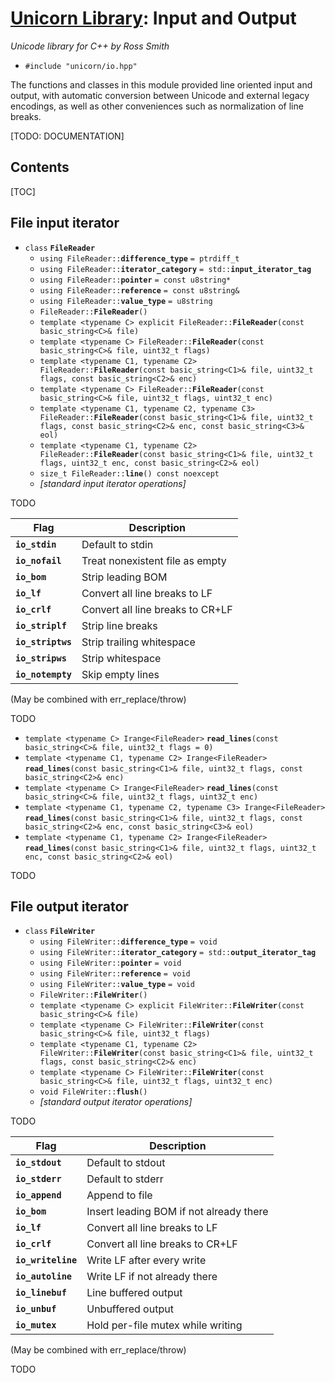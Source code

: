 # [Unicorn Library](index.html): Input and Output #

_Unicode library for C++ by Ross Smith_

* `#include "unicorn/io.hpp"`

The functions and classes in this module provided line oriented input and
output, with automatic conversion between Unicode and external legacy
encodings, as well as other conveniences such as normalization of line breaks.

[TODO: DOCUMENTATION]

## Contents ##

[TOC]

## File input iterator ##

* `class` **`FileReader`**
    * `using FileReader::`**`difference_type`** `= ptrdiff_t`
    * `using FileReader::`**`iterator_category`** `= std::`**`input_iterator_tag`**
    * `using FileReader::`**`pointer`** `= const u8string*`
    * `using FileReader::`**`reference`** `= const u8string&`
    * `using FileReader::`**`value_type`** `= u8string`
    * `FileReader::`**`FileReader`**`()`
    * `template <typename C> explicit FileReader::`**`FileReader`**`(const basic_string<C>& file)`
    * `template <typename C> FileReader::`**`FileReader`**`(const basic_string<C>& file, uint32_t flags)`
    * `template <typename C1, typename C2> FileReader::`**`FileReader`**`(const basic_string<C1>& file, uint32_t flags, const basic_string<C2>& enc)`
    * `template <typename C> FileReader::`**`FileReader`**`(const basic_string<C>& file, uint32_t flags, uint32_t enc)`
    * `template <typename C1, typename C2, typename C3> FileReader::`**`FileReader`**`(const basic_string<C1>& file, uint32_t flags, const basic_string<C2>& enc, const basic_string<C3>& eol)`
    * `template <typename C1, typename C2> FileReader::`**`FileReader`**`(const basic_string<C1>& file, uint32_t flags, uint32_t enc, const basic_string<C2>& eol)`
    * `size_t FileReader::`**`line`**`() const noexcept`
    * _[standard input iterator operations]_

TODO

Flag               | Description
----               | -----------
**`io_stdin`**     | Default to stdin
**`io_nofail`**    | Treat nonexistent file as empty
**`io_bom`**       | Strip leading BOM
**`io_lf`**        | Convert all line breaks to LF
**`io_crlf`**      | Convert all line breaks to CR+LF
**`io_striplf`**   | Strip line breaks
**`io_striptws`**  | Strip trailing whitespace
**`io_stripws`**   | Strip whitespace
**`io_notempty`**  | Skip empty lines

(May be combined with err_replace/throw)

TODO

* `template <typename C> Irange<FileReader>` **`read_lines`**`(const basic_string<C>& file, uint32_t flags = 0)`
* `template <typename C1, typename C2> Irange<FileReader>` **`read_lines`**`(const basic_string<C1>& file, uint32_t flags, const basic_string<C2>& enc)`
* `template <typename C> Irange<FileReader>` **`read_lines`**`(const basic_string<C>& file, uint32_t flags, uint32_t enc)`
* `template <typename C1, typename C2, typename C3> Irange<FileReader>` **`read_lines`**`(const basic_string<C1>& file, uint32_t flags, const basic_string<C2>& enc, const basic_string<C3>& eol)`
* `template <typename C1, typename C2> Irange<FileReader>` **`read_lines`**`(const basic_string<C1>& file, uint32_t flags, uint32_t enc, const basic_string<C2>& eol)`

TODO

## File output iterator ##

* `class` **`FileWriter`**
    * `using FileWriter::`**`difference_type`** `= void`
    * `using FileWriter::`**`iterator_category`** `= std::`**`output_iterator_tag`**
    * `using FileWriter::`**`pointer`** `= void`
    * `using FileWriter::`**`reference`** `= void`
    * `using FileWriter::`**`value_type`** `= void`
    * `FileWriter::`**`FileWriter`**`()`
    * `template <typename C> explicit FileWriter::`**`FileWriter`**`(const basic_string<C>& file)`
    * `template <typename C> FileWriter::`**`FileWriter`**`(const basic_string<C>& file, uint32_t flags)`
    * `template <typename C1, typename C2> FileWriter::`**`FileWriter`**`(const basic_string<C1>& file, uint32_t flags, const basic_string<C2>& enc)`
    * `template <typename C> FileWriter::`**`FileWriter`**`(const basic_string<C>& file, uint32_t flags, uint32_t enc)`
    * `void FileWriter::`**`flush`**`()`
    * _[standard output iterator operations]_

TODO

Flag                | Description
----                | -----------
**`io_stdout`**     | Default to stdout
**`io_stderr`**     | Default to stderr
**`io_append`**     | Append to file
**`io_bom`**        | Insert leading BOM if not already there
**`io_lf`**         | Convert all line breaks to LF
**`io_crlf`**       | Convert all line breaks to CR+LF
**`io_writeline`**  | Write LF after every write
**`io_autoline`**   | Write LF if not already there
**`io_linebuf`**    | Line buffered output
**`io_unbuf`**      | Unbuffered output
**`io_mutex`**      | Hold per-file mutex while writing

(May be combined with err_replace/throw)

TODO
